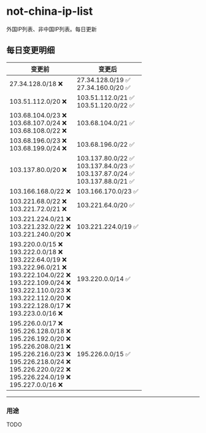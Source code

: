 # not-china-ip-list
外国IP列表、非中国IP列表。每日更新

每日变更明细
--------------------
|  变更前   | 变更后 |
|  ----  | ----  |
|  27.34.128.0/18 :x:  | 27.34.128.0/19 :white_check_mark: <br> 27.34.160.0/20 :white_check_mark: <br>  | 
|  103.51.112.0/20 :x:  | 103.51.112.0/21 :white_check_mark: <br> 103.51.120.0/22 :white_check_mark: <br>  | 
|  103.68.104.0/23 :x: <br> 103.68.107.0/24 :x: <br> 103.68.108.0/22 :x: <br> | 103.68.104.0/21 :white_check_mark: | 
|  103.68.196.0/23 :x: <br> 103.68.199.0/24 :x: <br> | 103.68.196.0/22 :white_check_mark: | 
|  103.137.80.0/20 :x:  | 103.137.80.0/22 :white_check_mark: <br> 103.137.84.0/23 :white_check_mark: <br> 103.137.87.0/24 :white_check_mark: <br> 103.137.88.0/21 :white_check_mark: <br>  | 
|  103.166.168.0/22 :x:  | 103.166.170.0/23 :white_check_mark: | 
|  103.221.68.0/22 :x: <br> 103.221.72.0/21 :x: <br> | 103.221.64.0/20 :white_check_mark: | 
|  103.221.224.0/21 :x: <br> 103.221.232.0/22 :x: <br> 103.221.240.0/20 :x: <br> | 103.221.224.0/19 :white_check_mark: | 
|  193.220.0.0/15 :x: <br> 193.222.0.0/18 :x: <br> 193.222.64.0/19 :x: <br> 193.222.96.0/21 :x: <br> 193.222.104.0/22 :x: <br> 193.222.109.0/24 :x: <br> 193.222.110.0/23 :x: <br> 193.222.112.0/20 :x: <br> 193.222.128.0/17 :x: <br> 193.223.0.0/16 :x: <br> | 193.220.0.0/14 :white_check_mark: | 
|  195.226.0.0/17 :x: <br> 195.226.128.0/18 :x: <br> 195.226.192.0/20 :x: <br> 195.226.208.0/21 :x: <br> 195.226.216.0/23 :x: <br> 195.226.218.0/24 :x: <br> 195.226.220.0/22 :x: <br> 195.226.224.0/19 :x: <br> 195.227.0.0/16 :x: <br> | 195.226.0.0/15 :white_check_mark: | 

--------------------
### 用途
TODO
